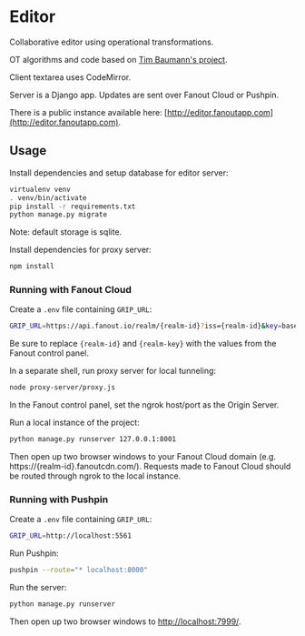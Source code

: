 # Editor

Collaborative editor using operational transformations.

OT algorithms and code based on [Tim Baumann's project](https://github.com/Operational-Transformation).

Client textarea uses CodeMirror.

Server is a Django app. Updates are sent over Fanout Cloud or Pushpin.

There is a public instance available here: [http://editor.fanoutapp.com](http://editor.fanoutapp.com).

## Usage

Install dependencies and setup database for editor server:

```sh
virtualenv venv
. venv/bin/activate
pip install -r requirements.txt
python manage.py migrate
```

Note: default storage is sqlite.

Install dependencies for proxy server:

```sh
npm install
```

### Running with Fanout Cloud

Create a `.env` file containing `GRIP_URL`:

```sh
GRIP_URL=https://api.fanout.io/realm/{realm-id}?iss={realm-id}&key=base64:{realm-key}
```

Be sure to replace `{realm-id}` and `{realm-key}` with the values from the Fanout control panel.

In a separate shell, run proxy server for local tunneling:

```sh
node proxy-server/proxy.js
```

In the Fanout control panel, set the ngrok host/port as the Origin Server.

Run a local instance of the project:

```sh
python manage.py runserver 127.0.0.1:8001
```

Then open up two browser windows to your Fanout Cloud domain (e.g. https://{realm-id}.fanoutcdn.com/). Requests made to Fanout Cloud should be routed through ngrok to the local instance.

### Running with Pushpin

Create a `.env` file containing `GRIP_URL`:

```sh
GRIP_URL=http://localhost:5561
```

Run Pushpin:

```sh
pushpin --route="* localhost:8000"
```

Run the server:

```sh
python manage.py runserver
```

Then open up two browser windows to [http://localhost:7999/](http://localhost:7999/).
